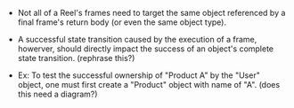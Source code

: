 * Not all of a Reel's frames need to target the same object referenced by a
final frame's return body (or even the same object type).

* A successful state transition caused by the execution of a frame, howerver,
should directly impact the success of an object's complete state transition.
(rephrase this?)

* Ex: To test the successful ownership of "Product A"  by the "User" object, one
must first create a "Product" object with name of "A". (does this need a
diagram?)
